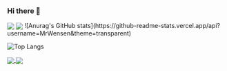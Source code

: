 ### Hi there 👋
<a>
  <img align="center" src="https://github-readme-stats.vercel.app/api?username=MrWensen&theme=transparent" />
</a>
<a>
  <img align="center" src="https://github-readme-stats.vercel.app/api?username=MrWensen&theme=transparent" />
</a>
![Anurag's GitHub stats](https://github-readme-stats.vercel.app/api?username=MrWensen&theme=transparent)

![Top Langs](https://github-readme-stats.vercel.app/api/top-langs/?username=MrWensen&theme=transparent)

<a href="https://github.com/MrWensen/iNotionWidget">
  <img align="center" src="https://github-readme-stats.vercel.app/api/pin/?username=MrWensen&repo=iNotionWidget&theme=transparent&show_owner=true" />
</a>
<a href="https://github.com/MrWensen/MrWensen.github.io">
  <img align="center" src="https://github-readme-stats.vercel.app/api/pin/?username=MrWensen&repo=MrWensen.github.io&theme=transparent&show_owner=true" />
</a>

<!--
**MrWensen/MrWensen** is a ✨ _special_ ✨ repository because its `README.md` (this file) appears on your GitHub profile.

Here are some ideas to get you started:

- 🔭 I’m currently working on ...
- 🌱 I’m currently learning ...
- 👯 I’m looking to collaborate on ...
- 🤔 I’m looking for help with ...
- 💬 Ask me about ...
- 📫 How to reach me: ...
- 😄 Pronouns: ...
- ⚡ Fun fact: ...
-->
